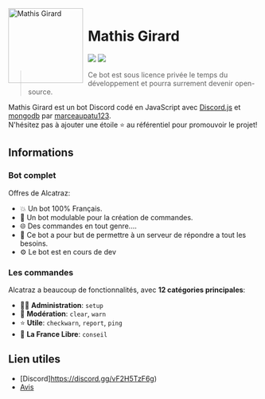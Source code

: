 <img width="150" height="150" align="left" style="float: left; margin: 0 10px 0 0;" alt="Mathis Girard" src="https://i.gyazo.com/525e603ab72bd2cb593215610b6cf612.png">  

# Mathis Girard

[![](https://img.shields.io/discord/606939452425633802.svg?logo=discord&colorB=7289DA)](https://discord.gg/vF2H5TzF6g)
[![](https://img.shields.io/badge/discord.js-v12.5.1-blue.svg?logo=npm)](https://discord.js.org/)


> Ce bot est sous licence privée le temps du développement et pourra surrement devenir open-source.

Mathis Girard est un bot Discord codé en JavaScript avec [Discord.js](https://discord.js.org) et [mongodb](https://www.mongodb.com/fr) par [marceaupatu123](https://github.com/marceaupatu123).  
N'hésitez pas à ajouter une étoile ⭐ au référentiel pour promouvoir le projet!
## Informations

### Bot complet

Offres de Alcatraz:
* 💥 Un bot 100% Français.
* 💯 Un bot modulable pour la création de commandes.
* 🌐 Des commandes en tout genre....
* 🤩 Ce bot a pour but de permettre à un serveur de répondre a tout les besoins.
* ⚙️ Le bot est en cours de dev

### Les commandes

Alcatraz a beaucoup de fonctionnalités, avec **12 catégories principales**:

*   👩‍💼 **Administration**: `setup`
*   🚓 **Modération**: `clear`, `warn`
*   ⭐ **Utile**: `checkwarn`, `report`, `ping`
*   👑 **La France Libre**: `conseil`

## Lien utiles

*   [Discord]https://discord.gg/vF2H5TzF6g)
*   [Avis](https://fr.trustpilot.com/review/alcatraz-bot.com)

